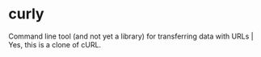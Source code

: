 # curly
Command line tool (and not yet a library) for transferring data with URLs | Yes, this is a clone of cURL.
